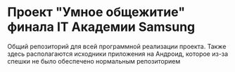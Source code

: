 # Проект "Умное общежитие" финала IT Академии Samsung
Общий репозиторий для всей программной реализации проекта.
Также здесь располагаются исходники приложения на Андроид, которое из-за спешки не было обеспечено нормальным репозиторием
